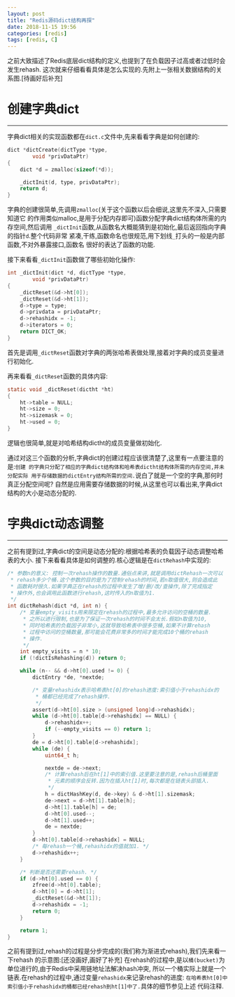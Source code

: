 ```yaml
---
layout: post
title: "Redis源码dict结构再探"
date: 2018-11-15 19:56
categories: [redis]
tags: [redis, C]
---
```


之前大致描述了Redis底层dict结构的定义,也提到了在负载因子过高或者过低时会发生rehash.
这次就来仔细看看具体是怎么实现的.先附上一张相关数据结构的关系图.[待画好后补充]

# 创建字典dict
---
字典dict相关的实现函数都在`dict.c`文件中,先来看看字典是如何创建的:
```c
dict *dictCreate(dictType *type,
        void *privDataPtr)
{
    dict *d = zmalloc(sizeof(*d));

    _dictInit(d, type, privDataPtr);
    return d;
}
```
字典的创建很简单,先调用`zmalloc`(关于这个函数以后会细说,这里先不深入,只需要知道它
的作用类似malloc,是用于分配内存即可)函数分配字典dict结构体所需的内存空间,然后调用
`_dictInit`函数,从函数名大概能猜到是初始化,最后返回指向字典的指针`d`.整个代码非常
紧凑,干练,函数命名也很规范,用下划线`_`打头的一般是内部函数,不对外暴露接口,函数名
很好的表达了函数的功能.

接下来看看`_dictInit`函数做了哪些初始化操作:
```c
int _dictInit(dict *d, dictType *type,
        void *privDataPtr)
{
    _dictReset(&d->ht[0]);
    _dictReset(&d->ht[1]);
    d->type = type;
    d->privdata = privDataPtr;
    d->rehashidx = -1;
    d->iterators = 0;
    return DICT_OK;
}
```
首先是调用`_dictReset`函数对字典的两张哈希表做处理,接着对字典的成员变量进行初始化.

再来看看`_dictReset`函数的具体内容:
```c
static void _dictReset(dictht *ht)
{
    ht->table = NULL;
    ht->size = 0;
    ht->sizemask = 0;
    ht->used = 0;
}
```
逻辑也很简单,就是对哈希结构dictht的成员变量做初始化.

通过对这三个函数的分析,字典dict的创建过程应该很清楚了,这里有一点要注意的是:`创建
的字典只分配了相应的字典dict结构体和哈希表dictht结构体所需的内存空间,并未分配实际
用于存储数据的dictEntry结构所需的空间.`说白了就是一个空的字典,那何时真正分配空间呢?
自然是应用需要存储数据的时候,从这里也可以看出来,字典dict结构的大小是动态分配的.

# 字典dict动态调整
---
之前有提到过,字典dict的空间是动态分配的:根据哈希表的负载因子动态调整哈希表的大小.
接下来看看具体是如何调整的.核心逻辑是在`dictRehash`中实现的:
```c
/* 参数n的意义: 控制一次rehash操作的数量.通俗点来讲,就是调用dictRehash一次可以
 * rehash多少个桶.这个参数的目的是为了控制rehash的时间,若n取值很大,则会造成此
 * 函数耗时很久.如果字典正在rehash的过程中发生了增/删/改/查操作,除了完成指定
 * 操作外,也会调用此函数进行rehash,这时传入的n取值为1.
 */
int dictRehash(dict *d, int n) {
    /* 变量empty_visits用来限定在rehash的过程中,最多允许访问的空桶的数量.
     * 之所以进行限制,也是为了保证一次rehash的时间不会太长.假如n取值为10,
     * 同时哈希表的负载因子非常小,这就导致哈希表中很多空桶,如果不计算rehash
     * 过程中访问的空桶数量,那可能会花费非常多的时间才能完成10个桶的rehash
     * 操作.
     */
    int empty_visits = n * 10;
    if (!dictIsRehashing(d)) return 0;

    while (n-- && d->ht[0].used != 0) {
        dictEntry *de, *nextde;

        /* 变量rehashidx表示哈希表ht[0]的rehash进度:索引值小于rehashidx的
         * 桶都已经完成了rehash操作.
         */
        assert(d->ht[0].size > (unsigned long)d->rehashidx);
        while (d->ht[0].table[d->rehashidx] == NULL) {
            d->rehashidx++;
            if (--empty_visits == 0) return 1;
        }
        de = d->ht[0].table[d->rehashidx];
        while (de) {
            uint64_t h;

            nextde = de->next;
            /* 计算rehash后在ht[1]中的索引值.这里要注意的是,rehash后桶里面
             * 元素的顺序会反转.因为在插入ht[1]时,每次都是在链表头部插入.
             */
            h = dictHashKey(d, de->key) & d->ht[1].sizemask;
            de->next = d->ht[1].table[h];
            d->ht[1].table[h] = de;
            d->ht[0].used--;
            d->ht[1].used++;
            de = nextde;
        }
        d->ht[0].table[d->rehashidx] = NULL;
        /* 每rehash一个桶,rehashidx的值就加1. */
        d->rehashidx++;
    }

    /* 判断是否还需要rehash. */
    if (d->ht[0].used == 0) {
        zfree(d->ht[0].table);
        d->ht[0] = d->ht[1];
        _dictReset(&d->ht[1]);
        d->rehashidx = -1;
        return 0;
    }

    return 1;
}
```
之前有提到过,rehash的过程是分步完成的(我们称为渐进式rehash),我们先来看一下rehash
的示意图:[还没画好,画好了补充]
在rehash的过程中,是以`桶(bucket)`为单位进行的,由于Redis中采用链地址法解决hash冲突,
所以一个桶实际上就是一个链表.在rehash的过程中,通过变量`rehashidx`来记录rehash的进度:
`在哈希表ht[0]中索引值小于rehashidx的桶都已经rehash到ht[1]中了.`具体的细节参见上述
代码注释.

